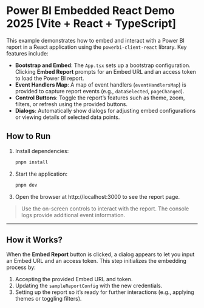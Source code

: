 # Power BI Embedded React Demo 2025 [Vite + React + TypeScript]

This example demonstrates how to embed and interact with a Power BI report in a React application using the `powerbi-client-react` library. Key features include:

- **Bootstrap and Embed**: The `App.tsx` sets up a bootstrap configuration. Clicking **Embed Report** prompts for an Embed URL and an access token to load the Power BI report.  
- **Event Handlers Map**: A map of event handlers (`eventHandlersMap`) is provided to capture report events (e.g., `dataSelected`, `pageChanged`).  
- **Control Buttons**: Toggle the report’s features such as theme, zoom, filters, or refresh using the provided buttons.  
- **Dialogs**: Automatically show dialogs for adjusting embed configurations or viewing details of selected data points.  

## How to Run

1. Install dependencies:
   ```bash
   pnpm install
   ```
2. Start the application:
   ```bash
   pnpm dev
   ```
3. Open the browser at http://localhost:3000 to see the report page.

> Use the on-screen controls to interact with the report. The console logs provide additional event information. 

---

## How it Works?

When the **Embed Report** button is clicked, a dialog appears to let you input an Embed URL and an access token. This step initializes the embedding process by:

1. Accepting the provided Embed URL and token.
2. Updating the `sampleReportConfig` with the new credentials.
3. Setting up the report so it’s ready for further interactions (e.g., applying themes or toggling filters).

